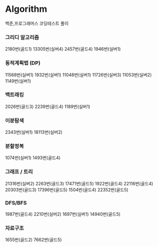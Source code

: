 # Algorithm
백준,프로그래머스 코딩테스트 풀이
### 그리디 알고리즘
2180번(골드1) 13305번(실버4) 2457번(골드4) 1946번(실버1)
### 동적계획법 (DP)
11568번(실버1) 1932번(실버1) 11048번(실버1) 11726번(실버3) 11053번(실버2) 1149번(실버1)
### 백트래킹
2026번(골드3) 2239번(골드4) 1189번(실버1)
### 이분탐색
2343번(실버1) 18113번(실버2)
### 분할정복
1074번(실버1) 1493번(골드4)
### 그래프 / 트리
21316번(실버2) 2263번(골드3) 17471번(골드5) 1922번(골드4) 22116번(골드4) 20303번(골드3) 17396번(골드5) 1504번(골드4) 22352번(골드5) 
### DFS/BFS
1987번(골드4) 2210번(실버2) 1697번(실버1) 14940번(골드5)
### 자료구조
1655번(골드2) 7662번(골드5)
